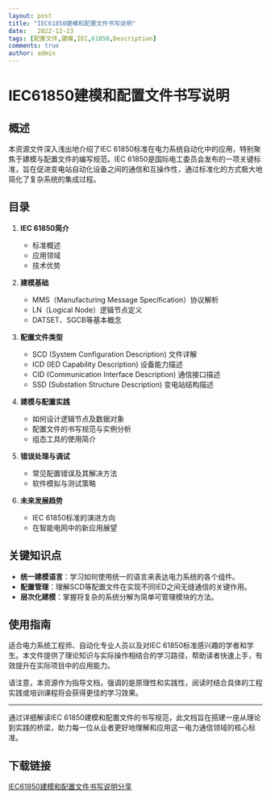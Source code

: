 ```yaml
---
layout: post
title: "IEC61850建模和配置文件书写说明"
date:   2022-12-23
tags: [配置文件,建模,IEC,61850,Description]
comments: true
author: admin
---
```

# IEC61850建模和配置文件书写说明

## 概述

本资源文件深入浅出地介绍了IEC 61850标准在电力系统自动化中的应用，特别聚焦于建模与配置文件的编写规范。IEC 61850是国际电工委员会发布的一项关键标准，旨在促进变电站自动化设备之间的通信和互操作性，通过标准化的方式极大地简化了复杂系统的集成过程。

## 目录

1. **IEC 61850简介**
   - 标准概述
   - 应用领域
   - 技术优势

2. **建模基础**
   - MMS（Manufacturing Message Specification）协议解析
   - LN（Logical Node）逻辑节点定义
   - DATSET、SGCB等基本概念

3. **配置文件类型**
   - SCD (System Configuration Description) 文件详解
   - ICD (IED Capability Description) 设备能力描述
   - CID (Communication Interface Description) 通信接口描述
   - SSD (Substation Structure Description) 变电站结构描述

4. **建模与配置实践**
   - 如何设计逻辑节点及数据对象
   - 配置文件的书写规范与实例分析
   - 组态工具的使用简介

5. **错误处理与调试**
   - 常见配置错误及其解决方法
   - 软件模拟与测试策略

6. **未来发展趋势**
   - IEC 61850标准的演进方向
   - 在智能电网中的新应用展望

## 关键知识点

- **统一建模语言**：学习如何使用统一的语言来表达电力系统的各个组件。
- **配置管理**：理解SCD等配置文件在实现不同IED之间无缝通信的关键作用。
- **层次化建模**：掌握将复杂的系统分解为简单可管理模块的方法。

## 使用指南

适合电力系统工程师、自动化专业人员以及对IEC 61850标准感兴趣的学者和学生。本文件提供了理论知识与实际操作相结合的学习路径，帮助读者快速上手，有效提升在实际项目中的应用能力。

请注意，本资源作为指导文档，强调的是原理性和实践性，阅读时结合具体的工程实践或培训课程将会获得更佳的学习效果。

---

通过详细解读IEC 61850建模和配置文件的书写规范，此文档旨在搭建一座从理论到实践的桥梁，助力每一位从业者更好地理解和应用这一电力通信领域的核心标准。

## 下载链接

[IEC61850建模和配置文件书写说明分享](https://pan.quark.cn/s/6deb3f6d6799)